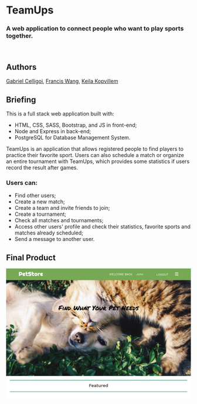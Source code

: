 TeamUps
=========
### A web application to connect people who want to play sports together.
<br>

## Authors
[Gabriel Celligoi](https://github.com/gabrielcelligoi), [Francis Wang](https://github.com/Fwang36), [Keila Kopvillem](https://github.com/keilamari
)

## Briefing

This is a full stack web application built with: 
 - HTML, CSS, SASS, Bootstrap, and JS in front-end;
 - Node and Express in back-end;
 - PostgreSQL for Database Management System.

TeamUps is an application that allows registered people to find players to practice their favorite sport. Users can also schedule a match or organize an entire tournament with TeamUps, which provides some statistics if users record the result after games.

### Users can:

- Find other users;
- Create a new match;
- Create a team and invite friends to join;
- Create a tournament;
- Check all matches and tournaments;
- Access other users' profile and check their statistics, favorite sports and matches already scheduled;
- Send a message to another user.


## Final Product

!["Home Page"](https://github.com/gabrielcelligoi/store-website/blob/root-page/doc/homepage.png?raw=true)